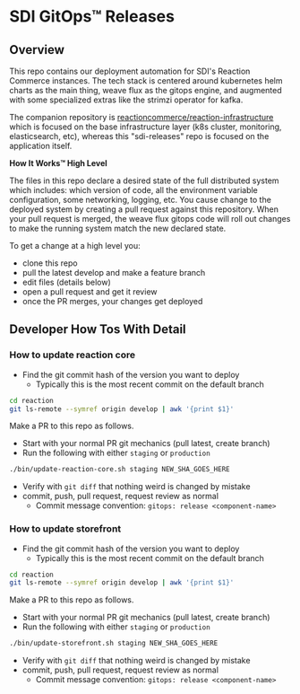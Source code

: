 # SDI GitOps™ Releases

## Overview

This repo contains our deployment automation for SDI's Reaction Commerce instances. The tech stack is centered around kubernetes helm charts as the main thing, weave flux as the gitops engine, and augmented with some specialized extras like the strimzi operator for kafka.

The companion repository is [reactioncommerce/reaction-infrastructure](https://github.com/reactioncommerce/reaction-infrastructure) which is focused on the base infrastructure layer (k8s cluster, monitoring, elasticsearch, etc), whereas this "sdi-releases" repo is focused on the application itself.

**How It Works™ High Level**

The files in this repo declare a desired state of the full distributed system which includes: which version of code, all the environment variable configuration, some networking, logging, etc. You cause change to the deployed system by creating a pull request against this repository. When your pull request is merged, the weave flux gitops code will roll out changes to make the running system match the new declared state.

To get a change at a high level you:

- clone this repo
- pull the latest develop and make a feature branch
- edit files (details below)
- open a pull request and get it review
- once the PR merges, your changes get deployed

## Developer How Tos With Detail

### How to update reaction core

- Find the git commit hash of the version you want to deploy
  - Typically this is the most recent commit on the default branch

```sh
cd reaction
git ls-remote --symref origin develop | awk '{print $1}'
```

Make a PR to this repo as follows.

- Start with your normal PR git mechanics (pull latest, create branch)
- Run the following with either `staging` or `production`

```sh
./bin/update-reaction-core.sh staging NEW_SHA_GOES_HERE
```

- Verify with `git diff` that nothing weird is changed by mistake
- commit, push, pull request, request review as normal
  - Commit message convention: `gitops: release <component-name>`

### How to update storefront

- Find the git commit hash of the version you want to deploy
  - Typically this is the most recent commit on the default branch

```sh
cd reaction
git ls-remote --symref origin develop | awk '{print $1}'
```

Make a PR to this repo as follows.

- Start with your normal PR git mechanics (pull latest, create branch)
- Run the following with either `staging` or `production`

```sh
./bin/update-storefront.sh staging NEW_SHA_GOES_HERE
```

- Verify with `git diff` that nothing weird is changed by mistake
- commit, push, pull request, request review as normal
  - Commit message convention: `gitops: release <component-name>`
